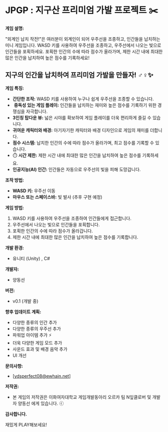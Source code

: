 # JPGP : 지구산 프리미엄 가발 프로젝트 ✂️
**게임 설명:**

"외계인 납치 작전!"은 여러분이 외계인이 되어 우주선을 조종하고, 인간들을 납치하는 미니 게임입니다. WASD 키를 사용하여 우주선을 조종하고, 우주선에서 나오는 빛으로 인간들을 포획하세요. 포획한 인간의 수에 따라 점수가 올라가며, 제한 시간 내에 최대한 많은 인간을 납치하여 높은 점수를 기록하세요!
## 지구의 인간을 납치하여 프리미엄 가발을 만들자! ‍♂️‍♀️✨



**게임 특징:**

* **간단한 조작:** WASD 키를 사용하여 누구나 쉽게 우주선을 조종할 수 있습니다.
* ️ **중독성 있는 게임 플레이:** 인간들을 납치하는 재미와 높은 점수를 기록하기 위한 경쟁심을 자극합니다.
* **3인칭 탑다운 뷰:** 넓은 시야를 확보하여 게임 플레이를 더욱 편리하게 즐길 수 있습니다.
* **귀여운 캐릭터와 배경:** 아기자기한 캐릭터와 배경 디자인으로 게임의 재미를 더합니다.
* **점수 시스템:** 납치한 인간의 수에 따라 점수가 올라가며, 최고 점수를 기록할 수 있습니다.
* ⏱️ **시간 제한:** 제한 시간 내에 최대한 많은 인간을 납치하여 높은 점수를 기록하세요.
* **인공지능(AI) 인간:** 인간들은 자동으로 우주선의 빛을 피해 도망갑니다.

**조작 방법:**

* **WASD 키:** 우주선 이동
* **마우스 또는 스페이스바:** 빛 발사 (추후 구현 예정)

**게임 방법:**

1.  WASD 키를 사용하여 우주선을 조종하여 인간들에게 접근합니다.
2.  우주선에서 나오는 빛으로 인간들을 포획합니다.
3.  포획한 인간의 수에 따라 점수가 올라갑니다.
4.  제한 시간 내에 최대한 많은 인간을 납치하여 높은 점수를 기록합니다.

**개발 환경:**

* 유니티 (Unity) , C#

**개발자:**

* 양동선 ‍

**버전:**

* v0.1 (개발 중) 

**향후 업데이트 계획:**

* 다양한 종류의 인간 추가 
* 다양한 종류의 우주선 추가 
* 파워업 아이템 추가 ⚡
* 더욱 다양한 게임 모드 추가 
* 사운드 효과 및 배경 음악 추가 
* UI 개선 

**문의사항:**

* [ydsperfect08@ewhain.net] 

**저작권:**

* 본 게임의 저작권은 이화여자대학교 게임개발동아리 오르카 팀 N잎클로버 및 개발자 양동선 에게 있습니다. ⓒ

**감사합니다.**

재밌게 PLAY해보세요!

